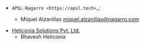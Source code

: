 * `APSL-Nagarro <https://apsl.tech>`_:

  * Miquel Alzanillas <miquel.alzanillas@nagarro.com>
- [Heliconia Solutions Pvt. Ltd.](https://www.heliconia.io)
  - Bhavesh Heliconia
